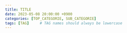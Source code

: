 ```yaml
---
title: TITLE
date: 2023-05-08 20:00:00 +0900
categories: [TOP_CATEGORIE, SUB_CATEGORIE]
tags: [TAG]     # TAG names should always be lowercase
---
```

